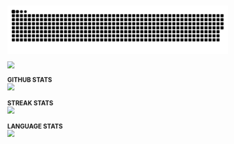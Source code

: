 ![snake animation](https://raw.githubusercontent.com/Pei-Chen-Chiu/Pei-Chen-Chiu/output/github-contribution-grid-snake.svg)

<p align="left">
<img src="https://hits.seeyoufarm.com/api/count/incr/badge.svg?url=https%3A%2F%2Fgithub.com%2FPei-Chen-Chiu1212%2Fhit-counter&count_bg=%2338B0AB&title_bg=%23555555&icon=&icon_color=%23D02525&title=Profile%20views" />
</p>

<!-- kaggle info
![your id](https://road-to-kaggle-grandmaster.vercel.app/api/simple/peichenchiu)

<p align="center">
  <img src="https://road-to-kaggle-grandmaster.vercel.app/api/badges/peichenchiu/competition/light" />
  <img src="https://road-to-kaggle-grandmaster.vercel.app/api/badges/peichenchiu/dataset" />
  <img src="https://road-to-kaggle-grandmaster.vercel.app/api/badges/peichenchiu/notebook/light" />
  <img src="https://road-to-kaggle-grandmaster.vercel.app/api/badges/peichenchiu/discussion" />
</p>
 -->


<p align="center"> 
<summary><b> GITHUB STATS </b></summary> 

<img src="https://github-readme-stats.vercel.app/api?username=Pei-Chen-Chiu&hide=issues,contribs&show_icons=true&bg_color=30,e96443,904e95&title_color=fff&text_color=fff"/>
<br/>
<br/>
    
<summary><b>STREAK STATS </b></summary> 
<img src="https://streak-stats.demolab.com?user=Pei-Chen-Chiu&theme=holi-theme&hide_border=true&border_radius=10&date_format=M%20j%5B%2C%20Y%5D"/>
<br/>
<br/>

<summary><b> LANGUAGE STATS </b></summary>
<div>
<img src="https://github-readme-stats.vercel.app/api/top-langs?username=Pei-Chen-Chiu&title_color=7A7ADB&icon_color=2234AE&text_color=D3D3D3&bg_color=0,000000,130F40&show_icons=true&locale=en&langs_count=10&layout=compact"/></div>
</p>
